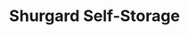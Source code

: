 ---
title: "Shurgard Self-Storage"
url: /paris/shurgard-self-storage/
shop: location de stockage
---